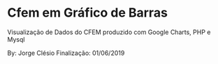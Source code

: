 # Cfem em Gráfico de Barras
Visualização de Dados do CFEM produzido com Google Charts, PHP e Mysql

By: Jorge Clésio
Finalização: 01/06/2019

